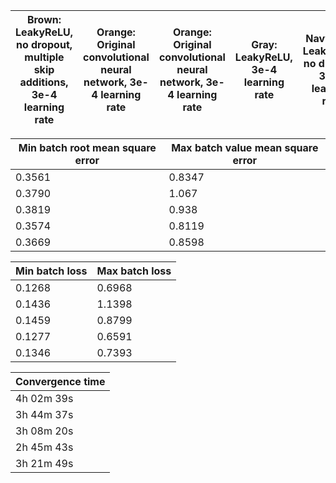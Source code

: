 | Brown: LeakyReLU, no dropout, multiple skip additions, 3e-4 learning rate | Orange: Original convolutional neural network, 3e-4 learning rate | Orange: Original convolutional neural network, 3e-4 learning rate | Gray: LeakyReLU, 3e-4 learning rate | Navy blue: LeakyReLU, no dropout, 3e-4 learning rate |
|---------------------------------------------------------------------------|-------------------------------------------------------------------|-------------------------------------------------------------------|-------------------------------------|------------

| Min batch root mean square error | Max batch value mean square error |
|----------------------------------|-----------------------------------|
| 0.3561                           | 0.8347                            |
| 0.3790                           | 1.067                             |
| 0.3819                           | 0.938                             |
| 0.3574                           | 0.8119                            |
| 0.3669                           | 0.8598                            |


| Min batch loss | Max batch loss |
|----------------|----------------|
| 0.1268         | 0.6968         |
| 0.1436         | 1.1398         |
| 0.1459         | 0.8799         |
| 0.1277         | 0.6591         |
| 0.1346         | 0.7393         |


| Convergence time |
|------------------|
| 4h 02m 39s       |
| 3h 44m 37s       |
| 3h 08m 20s       |
| 2h 45m 43s       |
| 3h 21m 49s       |
